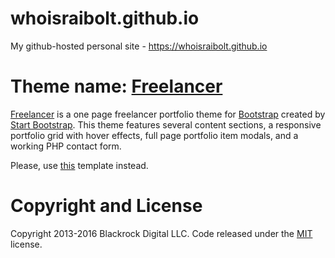 # whoisraibolt.github.io

My github-hosted personal site - https://whoisraibolt.github.io

# Theme name: [Freelancer]

[Freelancer] is a one page freelancer portfolio theme for [Bootstrap] created by [Start Bootstrap]. This theme features several content sections, a responsive portfolio grid with hover effects, full page portfolio item modals, and a working PHP contact form.

Please, use [this] template instead.

# Copyright and License

Copyright 2013-2016 Blackrock Digital LLC. Code released under the [MIT] license.


[//]: # (Reference)

[Freelancer]: <https://startbootstrap.com/template-overviews/freelancer/>
[Bootstrap]: <http://getbootstrap.com/>
[Start Bootstrap]: <https://startbootstrap.com/>
[this]: <https://startbootstrap.com/template-overviews/freelancer/>
[MIT]: <https://github.com/BlackrockDigital/startbootstrap-freelancer/blob/gh-pages/LICENSE>
